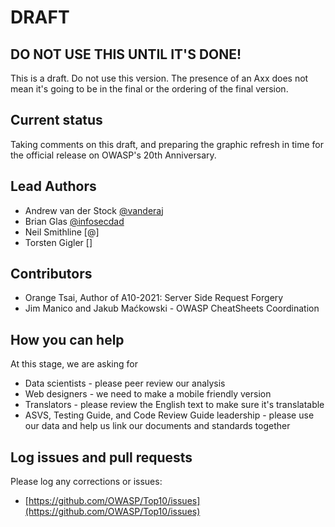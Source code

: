 # DRAFT

## DO NOT USE THIS UNTIL IT'S DONE!

This is a draft. Do not use this version. The presence of an Axx does not mean it's going to be in the final or the ordering of the final version.

## Current status

Taking comments on this draft, and preparing the graphic refresh in time for the official release on OWASP's 20th Anniversary.

## Lead Authors

- Andrew van der Stock [@vanderaj](https://twitter/vanderaj)
- Brian Glas [@infosecdad](https://twitter/infosecdad)
- Neil Smithline [@]
- Torsten Gigler []

## Contributors

- Orange Tsai, Author of A10-2021: Server Side Request Forgery
- Jim Manico and Jakub Maćkowski - OWASP CheatSheets Coordination

## How you can help

At this stage, we are asking for

- Data scientists - please peer review our analysis
- Web designers - we need to make a mobile friendly version
- Translators - please review the English text to make sure it's translatable
- ASVS, Testing Guide, and Code Review Guide leadership - please use our data and help us link our documents and standards together

## Log issues and pull requests

Please log any corrections or issues:

- [https://github.com/OWASP/Top10/issues](https://github.com/OWASP/Top10/issues)
